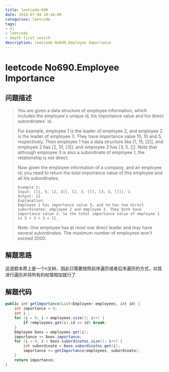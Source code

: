```yaml
---
title: leetcode-690
date: 2018-07-04 20:44:00
categories: leetcode
tags:
- oj
- leetcode
- depth first search
description: leetcode No690.Employee Importance
---
```

# leetcode No690.Employee Importance

## 问题描述

>You are given a data structure of employee information, which includes the employee's unique id, his importance value and his direct subordinates' id.
>
>For example, employee 1 is the leader of employee 2, and employee 2 is the leader of employee 3. They have importance value 15, 10 and 5, respectively. Then employee 1 has a data structure like [1, 15, [2]], and employee 2 has [2, 10, [3]], and employee 3 has [3, 5, []]. Note that although employee 3 is also a subordinate of employee 1, the relationship is not direct.
>
>Now given the employee information of a company, and an employee id, you need to return the total importance value of this employee and all his subordinates.
>```text
>Example 1:
>Input: [[1, 5, [2, 3]], [2, 3, []], [3, 3, []]], 1
>Output: 11
>Explanation:
>Employee 1 has importance value 5, and he has two direct subordinates: employee 2 and employee 3. They both have importance value 3. So the total importance value of employee 1 is 5 + 3 + 3 = 11.
>```
>Note:
>One employee has at most one direct leader and may have several subordinates.
>The maximum number of employees won't exceed 2000.

## 解题思路

这道题本质上是一个n叉树，因此只需要按照前序遍历或者后序遍历的方式，对其进行遍历并将所有的权值相加就行了

## 解题代码

```java
public int getImportance(List<Employee> employees, int id) {
    int importance = 0;
    int i ;
    for (i = 0; i < employees.size(); i++) {
        if (employees.get(i).id == id) break;
    }
    Employee boos = employees.get(i);
    importance += boos.importance;
    for (i = 0; i < boos.subordinates.size(); i++) {
        int subordinate = boos.subordinates.get(i);
        importance += getImportance(employees, subordinate);
    }
    return importance;
}
```